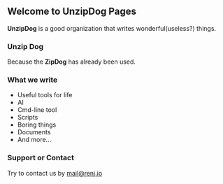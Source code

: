 ## Welcome to UnzipDog Pages

**UnzipDog** is a good organization that writes wonderful(useless?) things.

### Unzip Dog

Because the **ZipDog** has already been used.

### What we write

- Useful tools for life
- AI
- Cmd-line tool
- Scripts
- Boring things
- Documents
- And more...

### Support or Contact

Try to contact us by [mail@renj.io](mailto:mail@renj.io)

